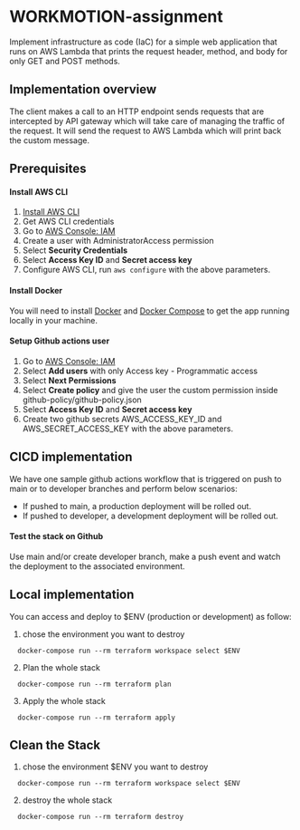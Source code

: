 # WORKMOTION-assignment

Implement infrastructure as code (IaC) for a simple web application that runs on AWS Lambda that prints the request header, method, and body for only GET and POST methods.

## Implementation overview
The client makes a call to an HTTP endpoint sends requests that are intercepted by API gateway which will take care of managing the traffic of the request. It will send the request to AWS Lambda which will print back the custom message.

## Prerequisites

#### Install AWS CLI
1. [Install AWS CLI](http://docs.aws.amazon.com/cli/latest/userguide/installing.html)
2. Get AWS CLI credentials
3. Go to [AWS Console: IAM](https://console.aws.amazon.com/iam/home)
4. Create a user with AdministratorAccess permission
4. Select **Security Credentials**
5. Select **Access Key ID** and **Secret access key**
6. Configure AWS CLI, run `aws configure` with the above parameters.

#### Install Docker
You will need to install [Docker](https://docs.docker.com/engine/installation/) and [Docker Compose](https://docs.docker.com/compose/install/) to get the app running locally in your machine.

#### Setup Github actions user
1. Go to [AWS Console: IAM](https://console.aws.amazon.com/iamv2/home#/users)
2. Select **Add users** with only Access key - Programmatic access
3. Select **Next Permissions**
4. Select **Create policy** and give the user the custom permission inside github-policy/github-policy.json
5. Select **Access Key ID** and  **Secret access key**
6. Create two github secrets AWS_ACCESS_KEY_ID and AWS_SECRET_ACCESS_KEY with the above parameters.

## CICD implementation
We have one sample github actions workflow that is triggered on push to main or to developer branches and perform below scenarios:
-  If pushed to main, a production deployment will be rolled out.
-  If pushed to developer, a development deployment will be rolled out.

#### Test the stack on Github
Use main and/or create developer branch, make a push event and watch the deployment to the associated environment.

## Local implementation
You can access and deploy to $ENV (production or development) as follow:
1. chose the environment you want to destroy
````
  docker-compose run --rm terraform workspace select $ENV
````
2. Plan the whole stack
````
  docker-compose run --rm terraform plan
````
3. Apply the whole stack
````
  docker-compose run --rm terraform apply
````

## Clean the Stack
1. chose the environment $ENV you want to destroy
````
  docker-compose run --rm terraform workspace select $ENV
````
2. destroy the whole stack
````
  docker-compose run --rm terraform destroy
````
